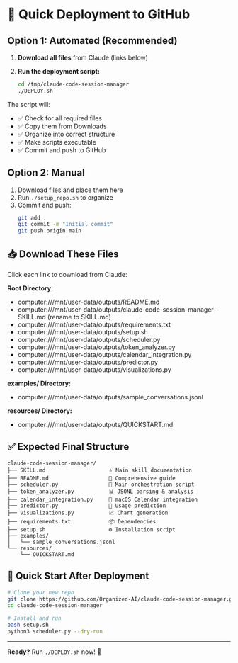# 🚀 Quick Deployment to GitHub

## Option 1: Automated (Recommended)

1. **Download all files** from Claude (links below)

2. **Run the deployment script:**
   ```bash
   cd /tmp/claude-code-session-manager
   ./DEPLOY.sh
   ```

The script will:
- ✅ Check for all required files
- ✅ Copy them from Downloads  
- ✅ Organize into correct structure
- ✅ Make scripts executable
- ✅ Commit and push to GitHub

## Option 2: Manual

1. Download files and place them here
2. Run `./setup_repo.sh` to organize
3. Commit and push:
   ```bash
   git add .
   git commit -m "Initial commit"
   git push origin main
   ```

## 📥 Download These Files

Click each link to download from Claude:

**Root Directory:**
- computer:///mnt/user-data/outputs/README.md
- computer:///mnt/user-data/outputs/claude-code-session-manager-SKILL.md (rename to SKILL.md)
- computer:///mnt/user-data/outputs/requirements.txt
- computer:///mnt/user-data/outputs/setup.sh
- computer:///mnt/user-data/outputs/scheduler.py
- computer:///mnt/user-data/outputs/token_analyzer.py
- computer:///mnt/user-data/outputs/calendar_integration.py
- computer:///mnt/user-data/outputs/predictor.py
- computer:///mnt/user-data/outputs/visualizations.py

**examples/ Directory:**
- computer:///mnt/user-data/outputs/sample_conversations.jsonl

**resources/ Directory:**
- computer:///mnt/user-data/outputs/QUICKSTART.md

## ✅ Expected Final Structure

```
claude-code-session-manager/
├── SKILL.md                    ⭐ Main skill documentation
├── README.md                   📖 Comprehensive guide
├── scheduler.py                🔧 Main orchestration script
├── token_analyzer.py           📊 JSONL parsing & analysis
├── calendar_integration.py     📅 macOS Calendar integration
├── predictor.py                🎯 Usage prediction
├── visualizations.py           📈 Chart generation
├── requirements.txt            📦 Dependencies
├── setup.sh                    ⚙️ Installation script
├── examples/
│   └── sample_conversations.jsonl
└── resources/
    └── QUICKSTART.md
```

## 🎯 Quick Start After Deployment

```bash
# Clone your new repo
git clone https://github.com/Organized-AI/claude-code-session-manager.git
cd claude-code-session-manager

# Install and run
bash setup.sh
python3 scheduler.py --dry-run
```

---

**Ready?** Run `./DEPLOY.sh` now! 🚀
